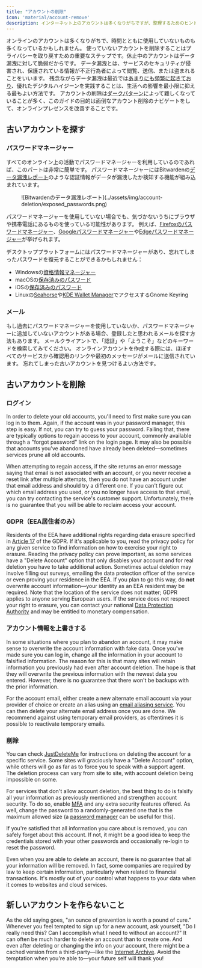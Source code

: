 ```yaml
---
title: "アカウントの削除"
icon: 'material/account-remove'
description: インターネット上のアカウントは多くなりがちですが、整理するためのヒントについて紹介します。
---
```


オンラインのアカウントは多くなりがちで、時間とともに使用していないものも多くなっているかもしれません。 使っていないアカウントを削除することはプライバシーを取り戻すための重要なステップです。休止中のアカウントはデータ漏洩に対して脆弱だからです。 データ漏洩とは、サービスのセキュリティが侵害され、保護されている情報が不正行為者によって閲覧、送信、または盗まれることをいいます。 残念ながらデータ漏洩は最近では[あまりにも頻繁に起きており](https://haveibeenpwned.com/PwnedWebsites)、優れたデジタルハイジーンを実践することは、生活への影響を最小限に抑える最もよい方法です。 アカウントの削除は[ダークパターン](https://deceptive.design)によって難しくなっていることが多く、このガイドの目的は面倒なアカウント削除のナビゲートをして、オンラインプレゼンスを改善することです。

## 古いアカウントを探す

### パスワードマネージャー

すべてのオンライン上の活動でパスワードマネージャーを利用しているのであれば、このパートは非常に簡単です。 パスワードマネージャーにはBitwardenの[データ漏洩レポート](https://bitwarden.com/blog/have-you-been-pwned)のような認証情報がデータが漏洩したか検知する機能が組み込まれています。

<figure markdown>
  ![Bitwardenのデータ漏洩レポート](../assets/img/account-deletion/exposed_passwords.png)
</figure>

パスワードマネージャーを使用していない場合でも、気づかないうちにブラウザや携帯電話にあるものを使っている可能性があります。 例えば、[Firefoxのパスワードマネージャー](https://support.mozilla.org/kb/password-manager-remember-delete-edit-logins)、[Googleパスワードマネージャー](https://passwords.google.com/intro)や[Edgeパスワードマネージャー](https://support.microsoft.com/microsoft-edge/save-or-forget-passwords-in-microsoft-edge-b4beecb0-f2a8-1ca0-f26f-9ec247a3f336)が挙げられます。

デスクトッププラットフォームにはパスワードマネージャーがあり、忘れてしまったパスワードを復元することができるかもしれません：

- Windowsの[資格情報マネージャー](https://support.microsoft.com/windows/accessing-credential-manager-1b5c916a-6a16-889f-8581-fc16e8165ac0)
- macOSの[保存済みのパスワード](https://support.apple.com/HT211145)
- iOSの[保存済みのパスワード](https://support.apple.com/HT211146)
- Linuxの[Seahorse](https://wiki.gnome.org/Apps/Seahorse)や[KDE Wallet Manager](https://userbase.kde.org/KDE_Wallet_Manager)でアクセスするGnome Keyring

### メール

もし過去にパスワードマネージャーを使用していないか、パスワードマネージャーに追加していないアカウントがある場合、登録したと思われるメールを探す方法もあります。 メールクライアントで、「認証」や「ようこそ」などのキーワードを検索してみてください。 オンラインアカウントを作成する際には、ほぼすべてのサービスから確認用のリンクや最初のメッセージがメールに送信されています。 忘れてしまった古いアカウントを見つけるよい方法です。

## 古いアカウントを削除

### ログイン

In order to delete your old accounts, you'll need to first make sure you can log in to them. Again, if the account was in your password manager, this step is easy. If not, you can try to guess your password. Failing that, there are typically options to regain access to your account, commonly available through a "forgot password" link on the login page. It may also be possible that accounts you've abandoned have already been deleted—sometimes services prune all old accounts.

When attempting to regain access, if the site returns an error message saying that email is not associated with an account, or you never receive a reset link after multiple attempts, then you do not have an account under that email address and should try a different one. If you can't figure out which email address you used, or you no longer have access to that email, you can try contacting the service's customer support. Unfortunately, there is no guarantee that you will be able to reclaim access your account.

### GDPR（EEA居住者のみ）

Residents of the EEA have additional rights regarding data erasure specified in [Article 17](https://gdpr-info.eu/art-17-gdpr) of the GDPR. If it's applicable to you, read the privacy policy for any given service to find information on how to exercise your right to erasure. Reading the privacy policy can prove important, as some services have a "Delete Account" option that only disables your account and for real deletion you have to take additional action. Sometimes actual deletion may involve filling out surveys, emailing the data protection officer of the service or even proving your residence in the EEA. If you plan to go this way, do **not** overwrite account information—your identity as an EEA resident may be required. Note that the location of the service does not matter; GDPR applies to anyone serving European users. If the service does not respect your right to erasure, you can contact your national [Data Protection Authority](https://ec.europa.eu/info/law/law-topic/data-protection/reform/rights-citizens/redress/what-should-i-do-if-i-think-my-personal-data-protection-rights-havent-been-respected_en) and may be entitled to monetary compensation.

### アカウント情報を上書きする

In some situations where you plan to abandon an account, it may make sense to overwrite the account information with fake data. Once you've made sure you can log in, change all the information in your account to falsified information. The reason for this is that many sites will retain information you previously had even after account deletion. The hope is that they will overwrite the previous information with the newest data you entered. However, there is no guarantee that there won't be backups with the prior information.

For the account email, either create a new alternate email account via your provider of choice or create an alias using an [email aliasing service](../email-aliasing.md). You can then delete your alternate email address once you are done. We recommend against using temporary email providers, as oftentimes it is possible to reactivate temporary emails.

### 削除

You can check [JustDeleteMe](https://justdeleteme.xyz) for instructions on deleting the account for a specific service. Some sites will graciously have a "Delete Account" option, while others will go as far as to force you to speak with a support agent. The deletion process can vary from site to site, with account deletion being impossible on some.

For services that don't allow account deletion, the best thing to do is falsify all your information as previously mentioned and strengthen account security. To do so, enable [MFA](multi-factor-authentication.md) and any extra security features offered. As well, change the password to a randomly-generated one that is the maximum allowed size (a [password manager](../passwords.md) can be useful for this).

If you're satisfied that all information you care about is removed, you can safely forget about this account. If not, it might be a good idea to keep the credentials stored with your other passwords and occasionally re-login to reset the password.

Even when you are able to delete an account, there is no guarantee that all your information will be removed. In fact, some companies are required by law to keep certain information, particularly when related to financial transactions. It's mostly out of your control what happens to your data when it comes to websites and cloud services.

## 新しいアカウントを作らないこと

As the old saying goes, "an ounce of prevention is worth a pound of cure." Whenever you feel tempted to sign up for a new account, ask yourself, "Do I really need this? Can I accomplish what I need to without an account?" It can often be much harder to delete an account than to create one. And even after deleting or changing the info on your account, there might be a cached version from a third-party—like the [Internet Archive](https://archive.org). Avoid the temptation when you're able to—your future self will thank you!
